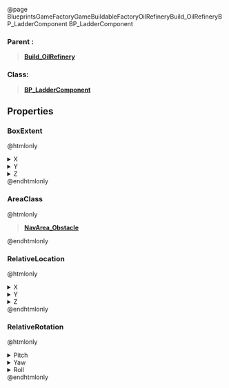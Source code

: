 @page BlueprintsGameFactoryGameBuildableFactoryOilRefineryBuild_OilRefineryBP_LadderComponent BP_LadderComponent
### Parent :
<b><a href="_blueprints_game_factory_game_buildable_factory_oil_refinery_build__oil_refinery.html"><blockquote>Build_OilRefinery</blockquote></a></b>
### Class:
<b><a href="_blueprints_game_factory_game_buildable-shared_ladder_b_p__ladder_component.html"><blockquote>BP_LadderComponent</blockquote></a></b>
## Properties
### BoxExtent
@htmlonly
<details>
 <summary>X</summary>
<blockquote>32</blockquote>
</details>
<details>
 <summary>Y</summary>
<blockquote>32</blockquote>
</details>
<details>
 <summary>Z</summary>
<blockquote>820</blockquote>
</details>
@endhtmlonly

### AreaClass
@htmlonly
<b><a href="_class_script_nav_area__obstacle.html"><blockquote>NavArea_Obstacle</blockquote></a></b>
@endhtmlonly

### RelativeLocation
@htmlonly
<details>
 <summary>X</summary>
<blockquote>315.78240966796875</blockquote>
</details>
<details>
 <summary>Y</summary>
<blockquote>-103.38178253173828</blockquote>
</details>
<details>
 <summary>Z</summary>
<blockquote>910</blockquote>
</details>
@endhtmlonly

### RelativeRotation
@htmlonly
<details>
 <summary>Pitch</summary>
<blockquote>0</blockquote>
</details>
<details>
 <summary>Yaw</summary>
<blockquote>150.00030517578125</blockquote>
</details>
<details>
 <summary>Roll</summary>
<blockquote>0</blockquote>
</details>
@endhtmlonly

